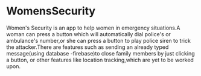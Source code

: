# WomensSecurity
Women's Security is an app to help women in emergency situations.A woman can press a button which will automatically dial police's or ambulance's number,or she can press a button to play police siren to trick the attacker.There are features such as sending an already typed message(using database -firebase)to close family members by just clicking a button, or other features like location tracking,which are yet to be worked upon.
